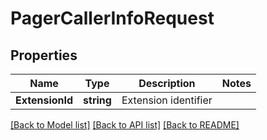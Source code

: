 # PagerCallerInfoRequest

## Properties

Name | Type | Description | Notes
------------ | ------------- | ------------- | -------------
**ExtensionId** | **string** | Extension identifier | 

[[Back to Model list]](../README.md#documentation-for-models) [[Back to API list]](../README.md#documentation-for-api-endpoints) [[Back to README]](../README.md)


